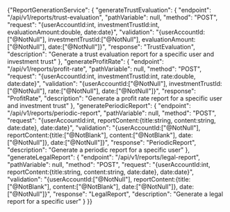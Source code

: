 {"ReportGenerationService": {
  "generateTrustEvaluation": {
    "endpoint": "/api/v1/reports/trust-evaluation",
    "pathVariable": null,
    "method": "POST",
    "request": "{userAccountId:int, investmentTrustId:int, evaluationAmount:double, date:date}",
    "validation": "{userAccountId:[\"@NotNull\"], investmentTrustId:[\"@NotNull\"], evaluationAmount:[\"@NotNull\"], date:[\"@NotNull\"]}",
    "response": "TrustEvaluation",
    "description": "Generate a trust evaluation report for a specific user and investment trust"
  },
  "generateProfitRate": {
    "endpoint": "/api/v1/reports/profit-rate",
    "pathVariable": null,
    "method": "POST",
    "request": "{userAccountId:int, investmentTrustId:int, rate:double, date:date}",
    "validation": "{userAccountId:[\"@NotNull\"], investmentTrustId:[\"@NotNull\"], rate:[\"@NotNull\"], date:[\"@NotNull\"]}",
    "response": "ProfitRate",
    "description": "Generate a profit rate report for a specific user and investment trust"
  },
  "generatePeriodicReport": {
    "endpoint": "/api/v1/reports/periodic-report",
    "pathVariable": null,
    "method": "POST",
    "request": "{userAccountId:int, reportContent:{title:string, content:string, date:date}, date:date}",
    "validation": "{userAccountId:[\"@NotNull\"], reportContent:{title:[\"@NotBlank\"], content:[\"@NotBlank\"], date:[\"@NotNull\"]}, date:[\"@NotNull\"]}",
    "response": "PeriodicReport",
    "description": "Generate a periodic report for a specific user"
  },
  "generateLegalReport": {
    "endpoint": "/api/v1/reports/legal-report",
    "pathVariable": null,
    "method": "POST",
    "request": "{userAccountId:int, reportContent:{title:string, content:string, date:date}, date:date}",
    "validation": "{userAccountId:[\"@NotNull\"], reportContent:{title:[\"@NotBlank\"], content:[\"@NotBlank\"], date:[\"@NotNull\"]}, date:[\"@NotNull\"]}",
    "response": "LegalReport",
    "description": "Generate a legal report for a specific user"
  }
}}